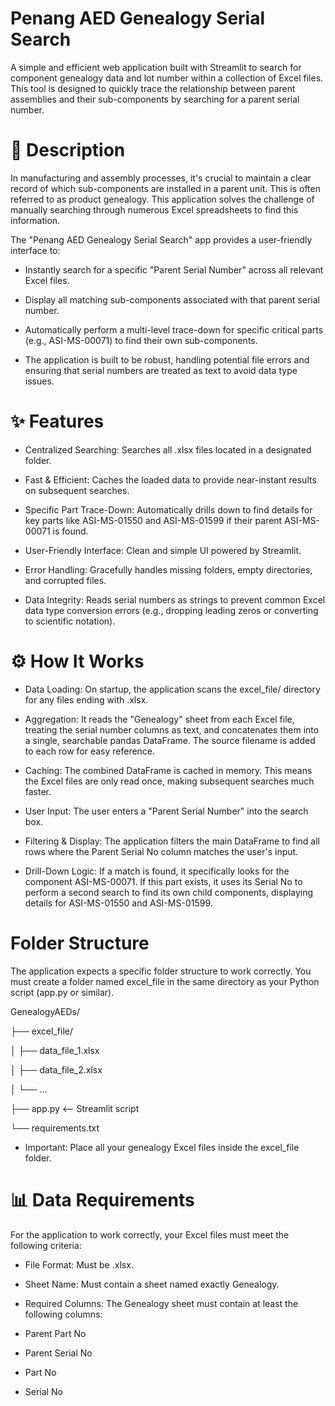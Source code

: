 # Penang AED Genealogy Serial Search
A simple and efficient web application built with Streamlit to search for component genealogy data and lot number within a collection of Excel files. This tool is designed to quickly trace the relationship between parent assemblies and their sub-components by searching for a parent serial number.

# 📜 Description
In manufacturing and assembly processes, it's crucial to maintain a clear record of which sub-components are installed in a parent unit. This is often referred to as product genealogy. This application solves the challenge of manually searching through numerous Excel spreadsheets to find this information.
>
The "Penang AED Genealogy Serial Search" app provides a user-friendly interface to:
>
- Instantly search for a specific "Parent Serial Number" across all relevant Excel files.
> 
- Display all matching sub-components associated with that parent serial number.
>
- Automatically perform a multi-level trace-down for specific critical parts (e.g., ASI-MS-00071) to find their own sub-components.
>
- The application is built to be robust, handling potential file errors and ensuring that serial numbers are treated as text to avoid data type issues.

# ✨ Features
- Centralized Searching: Searches all .xlsx files located in a designated folder.
>
- Fast & Efficient: Caches the loaded data to provide near-instant results on subsequent searches.
>
- Specific Part Trace-Down: Automatically drills down to find details for key parts like ASI-MS-01550 and ASI-MS-01599 if their parent ASI-MS-00071 is found.
>
- User-Friendly Interface: Clean and simple UI powered by Streamlit.
>
- Error Handling: Gracefully handles missing folders, empty directories, and corrupted files.
>
- Data Integrity: Reads serial numbers as strings to prevent common Excel data type conversion errors (e.g., dropping leading zeros or converting to scientific notation).

# ⚙️ How It Works
- Data Loading: On startup, the application scans the excel_file/ directory for any files ending with .xlsx.
>
- Aggregation: It reads the "Genealogy" sheet from each Excel file, treating the serial number columns as text, and concatenates them into a single, searchable pandas DataFrame. The source filename is added to each row for easy reference.
>
- Caching: The combined DataFrame is cached in memory. This means the Excel files are only read once, making subsequent searches much faster.
>
- User Input: The user enters a "Parent Serial Number" into the search box.
>
- Filtering & Display: The application filters the main DataFrame to find all rows where the Parent Serial No column matches the user's input.
>
- Drill-Down Logic: If a match is found, it specifically looks for the component ASI-MS-00071. If this part exists, it uses its Serial No to perform a second search to find its own child components, displaying details for ASI-MS-01550 and ASI-MS-01599.


# Folder Structure
The application expects a specific folder structure to work correctly. You must create a folder named excel_file in the same directory as your Python script (app.py or similar).

GenealogyAEDs/
>
├── excel_file/
>
│   ├── data_file_1.xlsx
>
│   ├── data_file_2.xlsx
>
│   └── ...
>
├── app.py              <-- Streamlit script
>
└── requirements.txt
>

- Important: Place all your genealogy Excel files inside the excel_file folder.


# 📊 Data Requirements
For the application to work correctly, your Excel files must meet the following criteria:
>
- File Format: Must be .xlsx.
>
- Sheet Name: Must contain a sheet named exactly Genealogy.
>
- Required Columns: The Genealogy sheet must contain at least the following columns:
>
- Parent Part No
>
- Parent Serial No
>
- Part No
>
- Serial No
>
